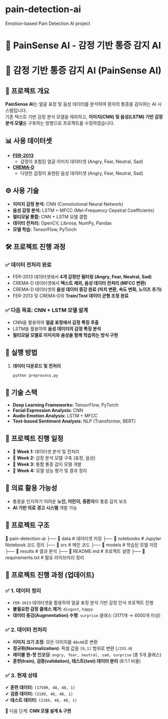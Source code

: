 # pain-detection-ai
Emotion-based Pain Detection AI project

# 🎯 PainSense AI - 감정 기반 통증 감지 AI
# 🎯 감정 기반 통증 감지 AI (PainSense AI)

## 📌 프로젝트 개요
**PainSense AI**는 얼굴 표정 및 음성 데이터를 분석하여 환자의 통증을 감지하는 AI 시스템입니다.  
기존 텍스트 기반 감정 분석 모델을 제외하고, **이미지(CNN) 및 음성(LSTM) 기반 감정 분석 모델**을 구축하는 방향으로 프로젝트를 수정하였습니다.

## 📊 사용 데이터셋
- **[FER-2013](https://www.kaggle.com/datasets/msambare/fer2013)**
  - 감정이 포함된 얼굴 이미지 데이터셋 (Angry, Fear, Neutral, Sad)
- **[CREMA-D](https://github.com/CheyneyComputerScience/CREMA-D)**
  - 다양한 감정이 표현된 음성 데이터셋 (Angry, Fear, Neutral, Sad)

## ⚙️ 사용 기술
- **이미지 감정 분석:** CNN (Convolutional Neural Network)
- **음성 감정 분석:** LSTM + MFCC (Mel-Frequency Cepstral Coefficients)
- **멀티모달 통합:** CNN + LSTM 모델 결합
- **데이터 전처리:** OpenCV, Librosa, NumPy, Pandas
- **모델 학습:** TensorFlow, PyTorch

## 🛠 프로젝트 진행 과정
### ✅ 데이터 전처리 완료
- FER-2013 데이터셋에서 **4개 감정만 필터링 (Angry, Fear, Neutral, Sad)**
- CREMA-D 데이터셋에서 **텍스트 제외, 음성 데이터 전처리 (MFCC 변환)**
- CREMA-D 데이터셋의 **음성 데이터 증강 완료 (피치 변환, 속도 변화, 노이즈 추가)**
- FER-2013 및 CREMA-D의 **Train/Test 데이터 균형 조정 완료**

### ✅ 다음 목표: CNN + LSTM 모델 설계
- CNN을 활용하여 **얼굴 표정에서 감정 특징 추출**
- LSTM을 활용하여 **음성 데이터의 감정 특징 분석**
- **멀티모달 모델로 이미지와 음성을 함께 학습하는 방식 구현**

## 🚀 실행 방법
1. **데이터 다운로드 및 전처리**
   ```bash
   python preprocess.py

## 🔧 기술 스택
- **Deep Learning Frameworks:** TensorFlow, PyTorch
- **Facial Expression Analysis:** CNN
- **Audio Emotion Analysis:** LSTM + MFCC
- **Text-based Sentiment Analysis:** NLP (Transformer, BERT)

## 🚀 프로젝트 진행 일정
- 📅 **Week 1:** 데이터셋 분석 및 전처리
- 📅 **Week 2:** 감정 분석 모델 구축 (표정, 음성)
- 📅 **Week 3:** 통합 통증 감지 모델 개발
- 📅 **Week 4:** 모델 성능 평가 및 결과 정리

## 🏥 의료 활용 가능성
- 통증을 인지하기 어려운 **노인, 어린이, 중환자**의 통증 감지 보조
- **AI 기반 의료 경고 시스템** 개발 가능

## 📂 프로젝트 구조
📁 pain-detection-ai 
├── 📁 data # 데이터셋 저장 
├── 📁 notebooks # Jupyter Notebook 코드 정리 
├── 📁 src # 메인 코드 
├── 📁 models # 학습된 모델 저장 
├── 📁 results # 결과 분석 
├── 📄 README.md # 프로젝트 설명 
├── 📄 requirements.txt # 필요 라이브러리 정리

## 📌 프로젝트 진행 과정 (업데이트)

### ✅ 1. 데이터 정리
- `FER-2013` 데이터셋을 활용하여 얼굴 표정 분석 기반 감정 인식 프로젝트 진행
- **불필요한 감정 클래스 제거**: `disgust`, `happy`
- **데이터 증강(Augmentation) 수행**: `surprise` 클래스 (3171개 → 4000개 이상)

### ✅ 2. 데이터 전처리
- **이미지 크기 조정**: 모든 이미지를 `48x48`로 변환
- **정규화(Normalization)**: 픽셀 값을 `[0,1]` 범위로 변환 (`/255.0`)
- **레이블 원-핫 인코딩**: `angry, fear, neutral, sad, surprise` (총 5개 클래스)
- **훈련(train), 검증(validation), 테스트(test) 데이터 분리** (8:1:1 비율)

### ✅ 3. 현재 상태
✔ **훈련 데이터:** `(17509, 48, 48, 1)`  
✔ **검증 데이터:** `(2189, 48, 48, 1)`  
✔ **테스트 데이터:** `(2189, 48, 48, 1)`

📌 다음 단계: **CNN 모델 설계 & 구현**
